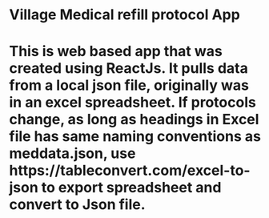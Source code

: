 <h1>Village Medical refill protocol App <h1>
<p>This is web based app that was created using ReactJs. It pulls data from a local json file, originally was in an excel spreadsheet. If protocols change, as long as headings in Excel file has same naming conventions as meddata.json, use https://tableconvert.com/excel-to-json to export spreadsheet and convert to Json file.</p>
